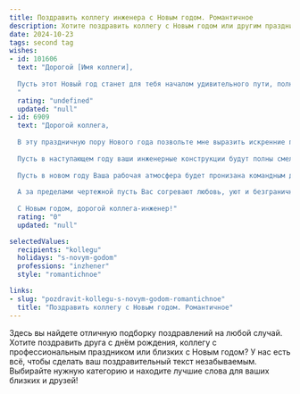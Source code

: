 ```yaml
---
title: Поздравить коллегу инженера с Новым годом. Романтичное
description: Хотите поздравить коллегу с Новым годом или другим праздником? Наш ИИ создаст незабываемое поздравление, а вы обязательно выделитесь среди других.  
date: 2024-10-23
tags: second tag
wishes:
- id: 101606
  text: "Дорогой [Имя коллеги],
  
  Пусть этот Новый год станет для тебя началом удивительного пути, полного вдохновения и блестящих инженерных решений!  Пусть в твоей жизни, как в сложной, но прекрасной схеме, всё сойдётся, а каждый винтик займёт своё идеальное место.  Желаю тебе любви, счастья, тепла и незабываемых моментов, которые будут ярче, чем самые дерзкие твои проекты! С Новым годом!
  "
  rating: "undefined"
  updated: "null"
- id: 6909
  text: "Дорогой коллега,
  
  В эту праздничную пору Нового года позвольте мне выразить искренние поздравления с этим волшебным временем.
  
  Пусть в наступающем году ваши инженерные конструкции будут полны смелых идей и инновационных решений. Желаю, чтобы расчеты всегда сходились, а чертежи воплощались в грандиозные сооружения, которые будут свидетельствовать о Вашем таланте и профессионализме.
  
  Пусть в новом году Ваша рабочая атмосфера будет пронизана командным духом, поддержкой и взаимовыручкой. Вместе мы преодолеем любые трудности и достигнем высот инженерного мастерства.
  
  А за пределами чертежной пусть Вас согревают любовь, уют и безграничное счастье. Пусть каждый новый день наступающего года будет наполнен радостными моментами, вдохновением и мечтами, которые непременно сбудутся.
  
  С Новым годом, дорогой коллега-инженер!"
  rating: "0"
  updated: "null"

selectedValues:
  recipients: "kollegu"
  holidays: "s-novym-godom"
  professions: "inzhener"
  style: "romantichnoe"

links:
- slug: "pozdravit-kollegu-s-novym-godom-romantichnoe"
  title: "Поздравить коллегу с Новым годом. Романтичное"
---
```


Здесь вы найдете отличную подборку поздравлений на любой случай. 
Хотите поздравить друга с днём рождения, коллегу с профессиональным праздником или близких с Новым годом? У нас есть всё, чтобы сделать ваш поздравительный текст незабываемым. Выбирайте нужную категорию и находите лучшие слова для ваших близких и друзей!
